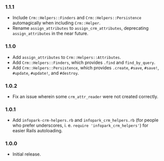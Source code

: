 ### 1.1.1

- Include `Crm::Helpers::Finders` and `Crm::Helpers::Persistence` automagically when including `Crm::Helper`.
- Rename `assign_attributes` to `assign_crm_attributes`, deprecating `assign_attributes` in the near future.

### 1.1.0

- Add `assign_attributes` to `Crm::Helpers::Attributes`.
- Add `Crm::Helpers::Finders`, which provides `.find` and `find_by_query`.
- Add `Crm::Helpers::Persistence`, which provides `.create`, `#save`, `#save!`, `#update`, `#update!`, and `#destroy`.

### 1.0.2

- Fix an issue wherein some `crm_attr_reader` were not created correctly.

### 1.0.1

- Add `infopark-crm-helpers.rb` and `infopark_crm_helpers.rb` (for people who prefer underscores, i. e. `require 'infopark_crm_helpers'`) for easier Rails autoloading.

### 1.0.0

- Initial release.

